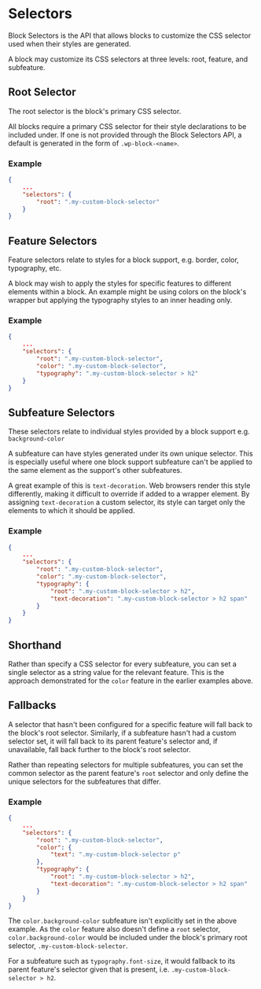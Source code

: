 # Selectors

Block Selectors is the API that allows blocks to customize the CSS selector used when their styles are generated.

A block may customize its CSS selectors at three levels: root, feature, and subfeature.

## Root Selector

The root selector is the block's primary CSS selector.

All blocks require a primary CSS selector for their style declarations to be included under. If one is not provided through the Block Selectors API, a default is generated in the form of `.wp-block-<name>`.

### Example

```json
{
	...
	"selectors": {
		"root": ".my-custom-block-selector"
	}
}
```

## Feature Selectors

Feature selectors relate to styles for a block support, e.g. border, color, typography, etc.

A block may wish to apply the styles for specific features to different elements within a block. An example might be using colors on the block's wrapper but applying the typography styles to an inner heading only.

### Example

```json
{
	...
	"selectors": {
		"root": ".my-custom-block-selector",
		"color": ".my-custom-block-selector",
		"typography": ".my-custom-block-selector > h2"
	}
}
```

## Subfeature Selectors

These selectors relate to individual styles provided by a block support e.g. `background-color`

A subfeature can have styles generated under its own unique selector. This is especially useful where one block support subfeature can't be applied to the same element as the support's other subfeatures.

A great example of this is `text-decoration`. Web browsers render this style differently, making it difficult to override if added to a wrapper element. By assigning `text-decoration` a custom selector, its style can target only the elements to which it should be applied.

### Example

```json
{
	...
	"selectors": {
		"root": ".my-custom-block-selector",
		"color": ".my-custom-block-selector",
		"typography": {
			"root": ".my-custom-block-selector > h2",
			"text-decoration": ".my-custom-block-selector > h2 span"
		}
	}
}
```

## Shorthand

Rather than specify a CSS selector for every subfeature, you can set a single selector as a string value for the relevant feature. This is the approach demonstrated for the `color` feature in the earlier examples above.

## Fallbacks

A selector that hasn't been configured for a specific feature will fall back to the block's root selector. Similarly, if a subfeature hasn't had a custom selector set, it will fall back to its parent feature's selector and, if unavailable, fall back further to the block's root selector.

Rather than repeating selectors for multiple subfeatures, you can set the common selector as the parent feature's `root` selector and only define the unique selectors for the subfeatures that differ.

### Example

```json
{
	...
	"selectors": {
		"root": ".my-custom-block-selector",
		"color": {
			"text": ".my-custom-block-selector p"
		},
		"typography": {
			"root": ".my-custom-block-selector > h2",
			"text-decoration": ".my-custom-block-selector > h2 span"
		}
	}
}
```

The `color.background-color` subfeature isn't explicitly set in the above example. As the `color` feature also doesn't define a `root` selector, `color.background-color` would be included under the block's primary root selector, `.my-custom-block-selector`.

For a subfeature such as `typography.font-size`, it would fallback to its parent feature's selector given that is present, i.e. `.my-custom-block-selector > h2`.
